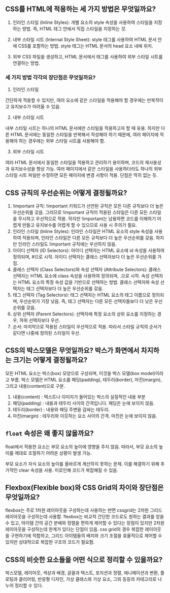 ## CSS를 HTML에 적용하는 세 가지 방법은 무엇일까요?

1. 인라인 스타일 (Inline Styles):
개별 요소의 style 속성을 사용하여 스타일을 지정하는 방법. 즉, HTML 태그 안에서 직접 스타일을 지정하는 것.

2. 내부 스타일 시트 (Internal Style Sheet):
style 태그를 사용하여 HTML 문서 안에 CSS를 포함하는 방법. style 태그는 HTML 문서의 head 요소 내에 위치.

3. 외부 CSS 파일을 생성하고, HTML 문서에서 <link> 태그를 사용하여 외부 스타일 시트를 연결하는 방법.

### 세 가지 방법 각각의 장단점은 무엇일까요?

1. 인라인 스타일

간단하게 적용할 수 있지만, 여러 요소에 같은 스타일을 적용해야 할 경우에는 반복적이고 유지보수가 어려울 수 있음.

2. 내부 스타일 시트

내부 스타일 시트는 하나의 HTML 문서에만 스타일을 적용하고자 할 때 유용. 하지만 다른 HTML 문서에는 동일한 스타일을 반복해서 작성해야 하기 때문에, 여러 페이지에 적용해야 하는 경우에는 외부 스타일 시트를 사용해야 함.

3. 외부 스타일 시트

여러 HTML 문서에서 동일한 스타일을 적용하고 관리하기 용이하며, 코드의 재사용성과 유지보수성을 향상 가능. 여러 페이지에서 같은 스타일을 사용하더라도 하나의 외부 스타일 시트 파일만 수정하면 모든 페이지에 변경 사항이 적용. 단점은 딱히 없는 듯.

## CSS 규칙의 우선순위는 어떻게 결정될까요?

1. !important 규칙:
!important 키워드가 선언된 규칙은 모든 다른 규칙보다 더 높은 우선순위를 갖음. 그러므로 !important 규칙이 적용된 스타일은 다른 모든 스타일을 무시하고 우선적으로 적용. 하지만 !important는 남용하면 코드를 이해하기 어렵게 만들고 유지보수를 어렵게 할 수 있으므로 사용 시 주의가 필요.
2. 인라인 스타일 (Inline Styles):
인라인 스타일은 HTML 요소의 style 속성을 사용하여 적용되며, 인라인 스타일은 다른 모든 규칙보다 더 높은 우선순위를 갖음. 하지만 인라인 스타일도 !important 규칙에는 우선하지 않음.
3. 아이디 선택자 (ID Selectors):
아이디 선택자는 HTML 요소에 id 속성을 사용하여 정의되며, #으로 시작. 아이디 선택자는 클래스 선택자보다 더 높은 우선순위를 가짐.
4. 클래스 선택자 (Class Selectors)와 속성 선택자 (Attribute Selectors):
클래스 선택자는 HTML 요소에 class 속성을 사용하여 정의되며, .으로 시작. 속성 선택자는 HTML 요소의 특정 속성 값을 기반으로 선택하는 방법. 클래스 선택자와 속성 선택자는 태그 선택자보다 더 높은 우선순위를 갖음.
5. 태그 선택자 (Tag Selectors):
태그 선택자는 HTML 요소의 태그 이름으로 정의되며, 우선순위가 가장 낮음. 즉, 태그 선택자는 다른 모든 선택자들보다 더 낮은 우선순위를 갖음.
6. 상위 선택자 (Parent Selectors):
선택자에 특정 요소의 상위 요소를 지정하는 경우, 하위 선택자보다 우선.
7. 순서:
마지막으로 적용된 스타일이 우선적으로 적용. 따라서 스타일 규칙의 순서가 같다면 나중에 정의된 스타일이 우선.

## CSS의 박스모델은 무엇일까요? 박스가 화면에서 차지하는 크기는 어떻게 결정될까요?

모든 HTML 요소는 박스(box) 모양으로 구성되며, 이것을 박스 모델(box model)이라고 부름. 박스 모델은 HTML 요소를 패딩(padding), 테두리(border), 마진(margin), 그리고 내용(content)으로 구분.
1. 내용(content) : 텍스트나 이미지가 들어있는 박스의 실질적인 내용 부분
2. 패딩(padding) : 내용과 테두리 사이의 간격입니다. 패딩은 눈에 보이지 않음.
3. 테두리(border) : 내용와 패딩 주변을 감싸는 테두리.
4. 마진(margin) : 테두리와 이웃하는 요소 사이의 간격. 마진은 눈에 보이지 않음.

## `float` 속성은 왜 좋지 않을까요?

float에서 적용한 요소는 부모 요소의 높이에 영향을 주지 않음. 따라서, 부모 요소의 높이를 제대로 조절하기 어려운 상황이 발생 가능.

부모 요소가 자식 요소의 높이를 올바르게 계산하지 못하는 문제. 이를 해결하기 위해 추가적인 clear 속성을 사용. 이로인해 코드가 복잡해질 수 있음.

## Flexbox(Flexible box)와 CSS Grid의 차이와 장단점은 무엇일까요?

flexbox는 주로 1차원 레이아웃을 구성하는데 사용하는 반면 cssgrid는 2차원 그리드 레이아웃을 구성하는데 사용함. flexbox는 비교적 간단한 코드로도 원하는 결과를 얻을 수 있고, 아이템 간의 공간 분배와 정렬을 편하게 제어할 수 있다는 장점이 있지만 2차원 레이아웃을 구성하는데 한계가 있다는 단점이 있음. css grid의 경우 복잡한 레이아웃을 구현하기에 적합하고, 그리드 아이템들의 배치와 크기 조절을 효율적으로 제어할 수 있지만 상대적으로 복잡한 구조의 코드가 필요함.


## CSS의 비슷한 요소들을 어떤 식으로 정리할 수 있을까요?
박스모델, 레이아웃, 색상과 배경, 글꼴과 텍스트, 포지션과 정렬, 애니메이션과 변환, 플로팅과 클리어링, 반응형 디자인, 가상 클래스와 가상 요소, 그외 등등의 카테고리로 나누어 정리할 수 있다.
